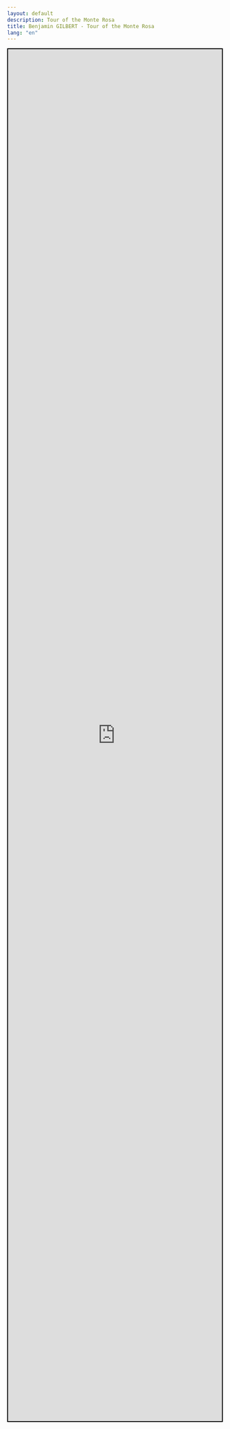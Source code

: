 ```yaml
---
layout: default
description: Tour of the Monte Rosa
title: Benjamin GILBERT - Tour of the Monte Rosa
lang: "en"
---
```


<div align="center" style="height: 80vh; border: 2px solid black"><iframe src="https://footpathapp.com/routes/a4185161-d2a8-466a-9391-b63d0b1b2037?embed=1" style="width: 100%; height: 80vh; border: 0"></iframe></div>